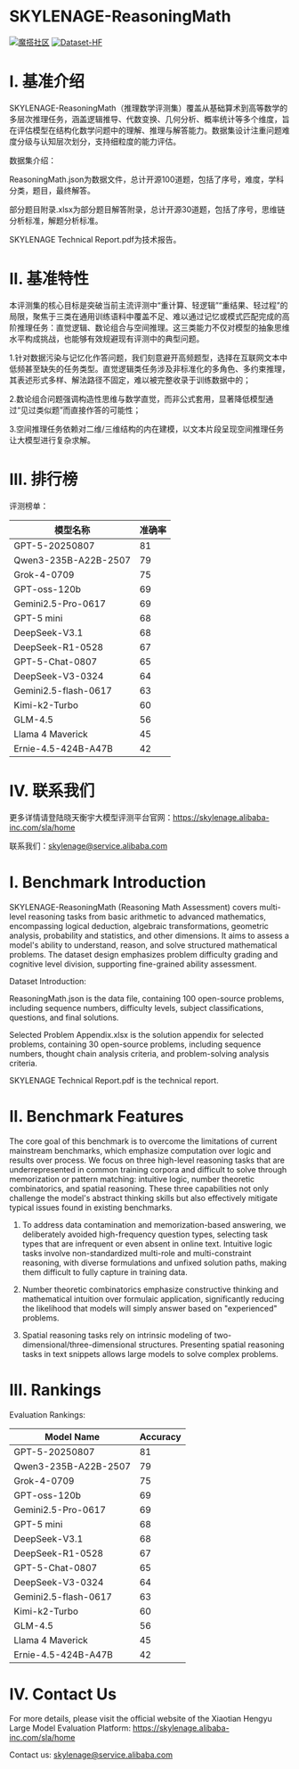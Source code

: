 # SKYLENAGE-ReasoningMath

[![魔搭社区](https://img.shields.io/badge/ModeScope-🏠-blue.svg)](https://modelscope.cn/datasets/Alibaba-DT/SKYLENAGE-ReasoningMATH)
[![Dataset-HF](https://img.shields.io/badge/Data-Huggingface-orange.svg)](https://huggingface.co/datasets/alibabagroup/SKYLENAGE-ReasoningMath) 

# I. 基准介绍
SKYLENAGE-ReasoningMath（推理数学评测集）覆盖从基础算术到高等数学的多层次推理任务，涵盖逻辑推导、代数变换、几何分析、概率统计等多个维度，旨在评估模型在结构化数学问题中的理解、推理与解答能力。数据集设计注重问题难度分级与认知层次划分，支持细粒度的能力评估。

数据集介绍：

ReasoningMath.json为数据文件，总计开源100道题，包括了序号，难度，学科分类，题目，最终解答。

部分题目附录.xlsx为部分题目解答附录，总计开源30道题，包括了序号，思维链分析标准，解题分析标准。

SKYLENAGE Technical Report.pdf为技术报告。



# II. 基准特性
本评测集的核心目标是突破当前主流评测中“重计算、轻逻辑”“重结果、轻过程”的局限，聚焦于三类在通用训练语料中覆盖不足、难以通过记忆或模式匹配完成的高阶推理任务：直觉逻辑、数论组合与空间推理。这三类能力不仅对模型的抽象思维水平构成挑战，也能够有效规避现有评测中的典型问题。

1.针对数据污染与记忆化作答问题，我们刻意避开高频题型，选择在互联网文本中低频甚至缺失的任务类型。直觉逻辑类任务涉及非标准化的多角色、多约束推理，其表述形式多样、解法路径不固定，难以被完整收录于训练数据中的；

2.数论组合问题强调构造性思维与数学直觉，而非公式套用，显著降低模型通过“见过类似题”而直接作答的可能性；

3.空间推理任务依赖对二维/三维结构的内在建模，以文本片段呈现空间推理任务让大模型进行复杂求解。

# III. 排行榜
评测榜单：

| 模型名称                       | 准确率    |
|-------------------------------|----------|
| GPT-5-20250807                | 81       |
| Qwen3-235B-A22B-2507          | 79       |
| Grok-4-0709                   | 75       |
| GPT-oss-120b                  | 69       |
| Gemini2.5-Pro-0617            | 69       |
| GPT-5 mini                    | 68       |
| DeepSeek-V3.1                 | 68       |
| DeepSeek-R1-0528              | 67       |
| GPT-5-Chat-0807               | 65       |
| DeepSeek-V3-0324              | 64       |
| Gemini2.5-flash-0617          | 63       |
| Kimi-k2-Turbo                 | 60       |
| GLM-4.5                       | 56       |
| Llama 4 Maverick              | 45       |
| Ernie-4.5-424B-A47B           | 42       |


# IV. 联系我们
更多详情请登陆晓天衡宇大模型评测平台官网：https://skylenage.alibaba-inc.com/sla/home

联系我们：skylenage@service.alibaba.com





# I. Benchmark Introduction
SKYLENAGE-ReasoningMath (Reasoning Math Assessment) covers multi-level reasoning tasks from basic arithmetic to advanced mathematics, encompassing logical deduction, algebraic transformations, geometric analysis, probability and statistics, and other dimensions. It aims to assess a model's ability to understand, reason, and solve structured mathematical problems. The dataset design emphasizes problem difficulty grading and cognitive level division, supporting fine-grained ability assessment.

Dataset Introduction:

ReasoningMath.json is the data file, containing 100 open-source problems, including sequence numbers, difficulty levels, subject classifications, questions, and final solutions.

Selected Problem Appendix.xlsx is the solution appendix for selected problems, containing 30 open-source problems, including sequence numbers, thought chain analysis criteria, and problem-solving analysis criteria.

SKYLENAGE Technical Report.pdf is the technical report.

# II. Benchmark Features
The core goal of this benchmark is to overcome the limitations of current mainstream benchmarks, which emphasize computation over logic and results over process. We focus on three high-level reasoning tasks that are underrepresented in common training corpora and difficult to solve through memorization or pattern matching: intuitive logic, number theoretic combinatorics, and spatial reasoning. These three capabilities not only challenge the model's abstract thinking skills but also effectively mitigate typical issues found in existing benchmarks.

1. To address data contamination and memorization-based answering, we deliberately avoided high-frequency question types, selecting task types that are infrequent or even absent in online text. Intuitive logic tasks involve non-standardized multi-role and multi-constraint reasoning, with diverse formulations and unfixed solution paths, making them difficult to fully capture in training data.

2. Number theoretic combinatorics emphasize constructive thinking and mathematical intuition over formulaic application, significantly reducing the likelihood that models will simply answer based on "experienced" problems.

3. Spatial reasoning tasks rely on intrinsic modeling of two-dimensional/three-dimensional structures. Presenting spatial reasoning tasks in text snippets allows large models to solve complex problems.

# III. Rankings
Evaluation Rankings:

| Model Name | Accuracy |
|---------------------------|----------|
| GPT-5-20250807 | 81 |
| Qwen3-235B-A22B-2507 | 79 |
| Grok-4-0709 | 75 |
| GPT-oss-120b | 69 |
| Gemini2.5-Pro-0617 | 69 |
| GPT-5 mini | 68 |
| DeepSeek-V3.1 | 68 |
| DeepSeek-R1-0528 | 67 |
| GPT-5-Chat-0807 | 65 |
| DeepSeek-V3-0324 | 64 |
| Gemini2.5-flash-0617 | 63 |
| Kimi-k2-Turbo | 60 |
| GLM-4.5 | 56 |
| Llama 4 Maverick | 45 |
| Ernie-4.5-424B-A47B | 42 |

# IV. Contact Us
For more details, please visit the official website of the Xiaotian Hengyu Large Model Evaluation Platform: https://skylenage.alibaba-inc.com/sla/home

Contact us: skylenage@service.alibaba.com





